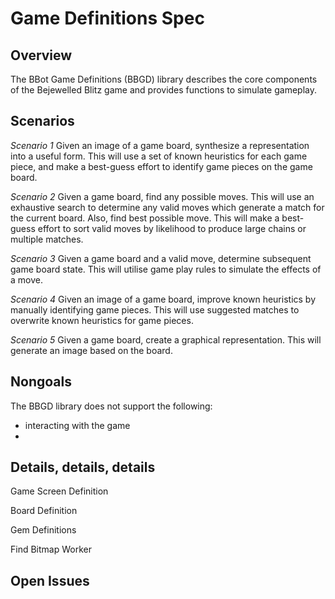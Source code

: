 Game Definitions Spec
============

## Overview

The BBot Game Definitions (BBGD) library describes the core components of the Bejewelled Blitz game and provides functions to simulate gameplay.

## Scenarios

*Scenario 1*
Given an image of a game board, synthesize a representation into a useful form. This will use a set of known heuristics for each game piece, and make a best-guess effort to identify game pieces on the game board.

*Scenario 2*
Given a game board, find any possible moves. This will use an exhaustive search to determine any valid moves which generate a match for the current board. Also, find best possible move. This will make a best-guess effort to sort valid moves by likelihood to produce large chains or multiple matches.

*Scenario 3*
Given a game board and a valid move, determine subsequent game board state. This will utilise game play rules to simulate the effects of a move.

*Scenario 4* 
Given an image of a game board, improve known heuristics by manually identifying game pieces. This will use suggested matches to overwrite known heuristics for game pieces.

*Scenario 5*
Given a game board, create a graphical representation. This will generate an image based on the board.

## Nongoals

The BBGD library does not support the following:

 * interacting with the game
 * 

## Details, details, details

Game Screen Definition

Board Definition

Gem Definitions

Find Bitmap Worker

## Open Issues
